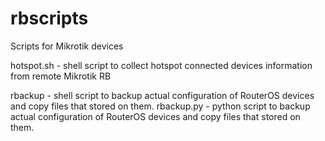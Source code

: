# rbscripts
Scripts for Mikrotik devices

hotspot.sh - shell script to collect hotspot connected devices information from remote Mikrotik RB

rbackup - shell script to backup actual configuration of RouterOS devices and copy files that stored on them.
rbackup.py - python script to backup actual configuration of RouterOS devices and copy files that stored on them.

